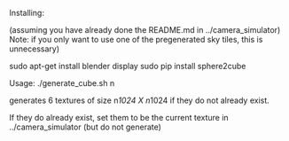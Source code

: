 Installing:

(assuming you have already done the README.md in ../camera_simulator)
Note: if you only want to use one of the pregenerated sky tiles, this is unnecessary)

sudo apt-get install blender display
sudo pip install sphere2cube

Usage:
./generate_cube.sh n

generates 6 textures of size n*1024 X n*1024 if they do not already exist.

If they do already exist, set them to be the current texture in ../camera_simulator (but do not generate)
